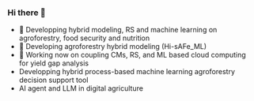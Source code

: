 ### Hi there 👋
- 🔭 Developping hybrid modeling, RS and machine learning on agroforestry, food security and nutrition
- 🌱 Developing agroforestry hybrid modeling (Hi-sAFe_ML)
- 👯 Working now on coupling CMs, RS, and ML based cloud computing for yield gap analysis
- Developping hybrid process-based machine learning agroforestry decision support tool
- AI agent and LLM  in digital agriculture

<!--
**DrAhmedKheir/DrAhmedKheir** is a ✨ _special_ ✨ repository because its `README.md` (this file) appears on your GitHub profile.

Here are some ideas to get you started:

- 🔭 I’m currently working on ...
- 🌱 I’m currently learning ...
- 👯 I’m looking to collaborate on ...
- 🤔 I’m looking for help with ...
- 💬 Ask me about ...
- 📫 How to reach me: ...
- 😄 Pronouns: ...
- ⚡ Fun fact: ...
-->
